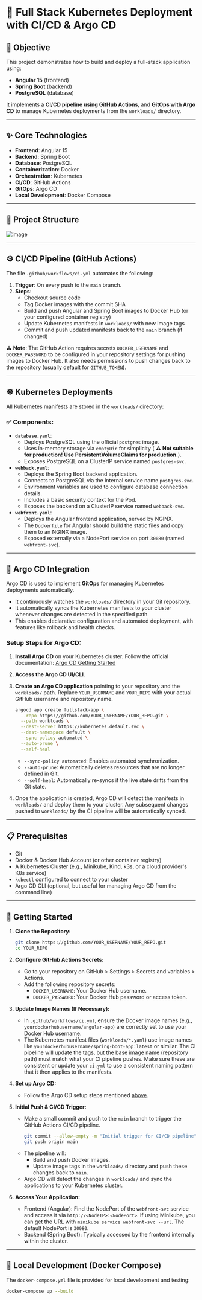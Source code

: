 # 🚀 Full Stack Kubernetes Deployment with CI/CD & Argo CD

## 🎯 Objective

This project demonstrates how to build and deploy a full-stack application using:

-   **Angular 15** (frontend)
-   **Spring Boot** (backend)
-   **PostgreSQL** (database)

It implements a **CI/CD pipeline using GitHub Actions**, and **GitOps with Argo CD** to manage Kubernetes deployments from the `workloads/` directory.

---

## ✨ Core Technologies

-   **Frontend**: Angular 15
-   **Backend**: Spring Boot
-   **Database**: PostgreSQL
-   **Containerization**: Docker
-   **Orchestration**: Kubernetes
-   **CI/CD**: GitHub Actions
-   **GitOps**: Argo CD
-   **Local Development**: Docker Compose

---

## 🧭 Project Structure

![image](https://github.com/user-attachments/assets/45fef265-fff9-4be5-a29c-ba53972afa80)


---

## ⚙️ CI/CD Pipeline (GitHub Actions)

The file `.github/workflows/ci.yml` automates the following:

1.  **Trigger**: On every push to the `main` branch.
2.  **Steps**:
    -   Checkout source code
    -   Tag Docker images with the commit SHA
    -   Build and push Angular and Spring Boot images to Docker Hub (or your configured container registry)
    -   Update Kubernetes manifests in `workloads/` with new image tags
    -   Commit and push updated manifests back to the `main` branch (if changed)

⚠️ **Note**: The GitHub Action requires secrets `DOCKER_USERNAME` and `DOCKER_PASSWORD` to be configured in your repository settings for pushing images to Docker Hub. It also needs permissions to push changes back to the repository (usually default for `GITHUB_TOKEN`).

---

## ☸️ Kubernetes Deployments

All Kubernetes manifests are stored in the `workloads/` directory:

### ✅ Components:

-   **`database.yaml`**:
    -   Deploys PostgreSQL using the official `postgres` image.
    -   Uses in-memory storage via `emptyDir` for simplicity ( **⚠️ Not suitable for production! Use PersistentVolumeClaims for production.**).
    -   Exposes PostgreSQL on a ClusterIP service named `postgres-svc`.
-   **`webback.yaml`**:
    -   Deploys the Spring Boot backend application.
    -   Connects to PostgreSQL via the internal service name `postgres-svc`.
    -   Environment variables are used to configure database connection details.
    -   Includes a basic security context for the Pod.
    -   Exposes the backend on a ClusterIP service named `webback-svc`.
-   **`webfront.yaml`**:
    -   Deploys the Angular frontend application, served by NGINX.
    -   The `Dockerfile` for Angular should build the static files and copy them to an NGINX image.
    -   Exposed externally via a NodePort service on port `30080` (named `webfront-svc`).

---

## 🚀 Argo CD Integration

Argo CD is used to implement **GitOps** for managing Kubernetes deployments automatically.

-   It continuously watches the `workloads/` directory in your Git repository.
-   It automatically syncs the Kubernetes manifests to your cluster whenever changes are detected in the specified path.
-   This enables declarative configuration and automated deployment, with features like rollback and health checks.

### Setup Steps for Argo CD:

1.  **Install Argo CD** on your Kubernetes cluster.
    Follow the official documentation: [Argo CD Getting Started](https://argo-cd.readthedocs.io/en/stable/getting_started/)

2.  **Access the Argo CD UI/CLI**.

3.  **Create an Argo CD application** pointing to your repository and the `workloads/` path.
    Replace `YOUR_USERNAME` and `YOUR_REPO` with your actual GitHub username and repository name.

    ```bash
    argocd app create fullstack-app \
      --repo https://github.com/YOUR_USERNAME/YOUR_REPO.git \
      --path workloads \
      --dest-server https://kubernetes.default.svc \
      --dest-namespace default \
      --sync-policy automated \
      --auto-prune \
      --self-heal
    ```
    -   `--sync-policy automated`: Enables automated synchronization.
    -   `--auto-prune`: Automatically deletes resources that are no longer defined in Git.
    -   `--self-heal`: Automatically re-syncs if the live state drifts from the Git state.

4.  Once the application is created, Argo CD will detect the manifests in `workloads/` and deploy them to your cluster. Any subsequent changes pushed to `workloads/` by the CI pipeline will be automatically synced.

---

## 📋 Prerequisites

-   Git
-   Docker & Docker Hub Account (or other container registry)
-   A Kubernetes Cluster (e.g., Minikube, Kind, k3s, or a cloud provider's K8s service)
-   `kubectl` configured to connect to your cluster
-   Argo CD CLI (optional, but useful for managing Argo CD from the command line)

---

## 🚀 Getting Started

1.  **Clone the Repository:**
    ```bash
    git clone https://github.com/YOUR_USERNAME/YOUR_REPO.git
    cd YOUR_REPO
    ```

2.  **Configure GitHub Actions Secrets:**
    -   Go to your repository on GitHub > Settings > Secrets and variables > Actions.
    -   Add the following repository secrets:
        -   `DOCKER_USERNAME`: Your Docker Hub username.
        -   `DOCKER_PASSWORD`: Your Docker Hub password or access token.

3.  **Update Image Names (If Necessary):**
    -   In `.github/workflows/ci.yml`, ensure the Docker image names (e.g., `yourdockerhubusername/angular-app`) are correctly set to use your Docker Hub username.
    -   The Kubernetes manifest files (`workloads/*.yaml`) use image names like `yourdockerhubusername/spring-boot-app:latest` or similar. The CI pipeline will update the tags, but the base image name (repository path) must match what your CI pipeline pushes. Make sure these are consistent or update your `ci.yml` to use a consistent naming pattern that it then applies to the manifests.

4.  **Set up Argo CD:**
    -   Follow the Argo CD setup steps mentioned [above](#setup-steps-for-argo-cd).

5.  **Initial Push & CI/CD Trigger:**
    -   Make a small commit and push to the `main` branch to trigger the GitHub Actions CI/CD pipeline.
        ```bash
        git commit --allow-empty -m "Initial trigger for CI/CD pipeline"
        git push origin main
        ```
    -   The pipeline will:
        -   Build and push Docker images.
        -   Update image tags in the `workloads/` directory and push these changes back to `main`.
    -   Argo CD will detect the changes in `workloads/` and sync the applications to your Kubernetes cluster.

6.  **Access Your Application:**
    -   Frontend (Angular): Find the NodePort of the `webfront-svc` service and access it via `http://<NodeIP>:<NodePort>`. If using Minikube, you can get the URL with `minikube service webfront-svc --url`. The default NodePort is `30080`.
    -   Backend (Spring Boot): Typically accessed by the frontend internally within the cluster.

---

## 🐳 Local Development (Docker Compose)

The `docker-compose.yml` file is provided for local development and testing:

```bash
docker-compose up --build
